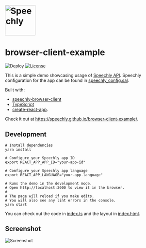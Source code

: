 # <a href="https://www.speechly.com/"><img src="https://www.speechly.com/images/logo.png" height="100" alt="Speechly"></a>

# browser-client-example

![Deploy](https://github.com/speechly/browser-client-example/workflows/Deploy/badge.svg?branch=master)
[![License](http://img.shields.io/:license-mit-blue.svg)](LICENSE)

This is a simple demo showcasing usage of [Speechly API](https://www.speechly.com/). Speechly configuration for the app can be found in [speechly_config.sal](speechly_config.sal).

Built with:

- [speechly-browser-client](https://github.com/speechly/browser-client)
- [TypeScript](https://www.typescriptlang.org)
- [create-react-app](https://github.com/facebook/create-react-app).

Check it out at https://speechly.github.io/browser-client-example/.

## Development

```shell
# Install dependencies
yarn install

# Configure your Speechly app ID
export REACT_APP_APP_ID="your-app-id"

# Configure your Speechly app language
export REACT_APP_LANGUAGE="your-app-language"

# Runs the demo in the development mode.
# Open http://localhost:3000 to view it in the browser.
#
# The page will reload if you make edits.
# You will also see any lint errors in the console.
yarn start
```

You can check out the code in [index.ts](src/index.ts) and the layout in [index.html](public/index.html).

## Screenshot

![Screenshot](screenshot.png)
